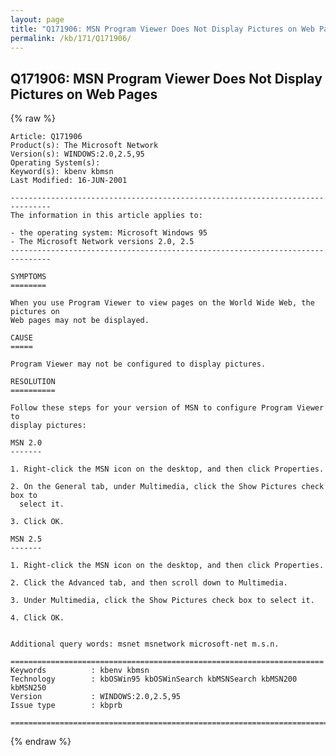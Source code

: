 ```yaml
---
layout: page
title: "Q171906: MSN Program Viewer Does Not Display Pictures on Web Pages"
permalink: /kb/171/Q171906/
---
```


## Q171906: MSN Program Viewer Does Not Display Pictures on Web Pages

{% raw %}

	Article: Q171906
	Product(s): The Microsoft Network
	Version(s): WINDOWS:2.0,2.5,95
	Operating System(s): 
	Keyword(s): kbenv kbmsn
	Last Modified: 16-JUN-2001
	
	-------------------------------------------------------------------------------
	The information in this article applies to:
	
	- the operating system: Microsoft Windows 95 
	- The Microsoft Network versions 2.0, 2.5 
	-------------------------------------------------------------------------------
	
	SYMPTOMS
	========
	
	When you use Program Viewer to view pages on the World Wide Web, the pictures on
	Web pages may not be displayed.
	
	CAUSE
	=====
	
	Program Viewer may not be configured to display pictures.
	
	RESOLUTION
	==========
	
	Follow these steps for your version of MSN to configure Program Viewer to
	display pictures:
	
	MSN 2.0
	-------
	
	1. Right-click the MSN icon on the desktop, and then click Properties.
	
	2. On the General tab, under Multimedia, click the Show Pictures check box to
	  select it.
	
	3. Click OK.
	
	MSN 2.5
	-------
	
	1. Right-click the MSN icon on the desktop, and then click Properties.
	
	2. Click the Advanced tab, and then scroll down to Multimedia.
	
	3. Under Multimedia, click the Show Pictures check box to select it.
	
	4. Click OK.
	
	
	Additional query words: msnet msnetwork microsoft-net m.s.n.
	
	======================================================================
	Keywords          : kbenv kbmsn 
	Technology        : kbOSWin95 kbOSWinSearch kbMSNSearch kbMSN200 kbMSN250
	Version           : WINDOWS:2.0,2.5,95
	Issue type        : kbprb
	
	=============================================================================
	

{% endraw %}
